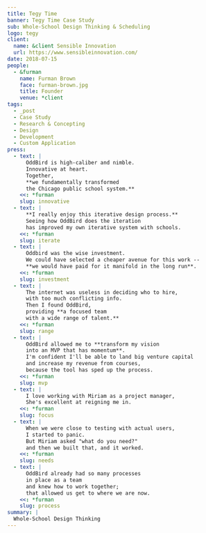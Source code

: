 ```yaml
---
title: Tegy Time
banner: Tegy Time Case Study
sub: Whole-School Design Thinking & Scheduling
logo: tegy
client:
  name: &client Sensible Innovation
  url: https://www.sensibleinnovation.com/
date: 2018-07-15
people:
  - &furman
    name: Furman Brown
    face: furman-brown.jpg
    title: Founder
    venue: *client
tags:
  - _post
  - Case Study
  - Research & Concepting
  - Design
  - Development
  - Custom Application
press:
  - text: |
      OddBird is high-caliber and nimble.
      Innovative at heart.
      Together,
      **we fundamentally transformed
      the Chicago public school system.**
    <<: *furman
    slug: innovative
  - text: |
      **I really enjoy this iterative design process.**
      Seeing how OddBird does the iteration
      has improved my own iterative system with schools.
    <<: *furman
    slug: iterate
  - text: |
      Oddbird was the wise investment.
      We could have selected a cheaper avenue for this work --
      **we would have paid for it manifold in the long run**.
    <<: *furman
    slug: investment
  - text: |
      The internet was useless in deciding who to hire,
      with too much conflicting info.
      Then I found OddBird,
      providing **a focused team
      with a wide range of talent.**
    <<: *furman
    slug: range
  - text: |
      OddBird allowed me to **transform my vision
      into an MVP that has momentum**.
      I'm confident I'll be able to land big venture capital
      and increase my revenue from courses,
      because the tool has sped up the process.
    <<: *furman
    slug: mvp
  - text: |
      I love working with Miriam as a project manager,
      She's excellent at reigning me in.
    <<: *furman
    slug: focus
  - text: |
      When we were close to testing with actual users,
      I started to panic.
      But Miriam asked "what do you need?"
      and then we built that, and it worked.
    <<: *furman
    slug: needs
  - text: |
      OddBird already had so many processes
      in place as a team
      and knew how to work together;
      that allowed us get to where we are now.
    <<: *furman
    slug: process
summary: |
  Whole-School Design Thinking
---
```



